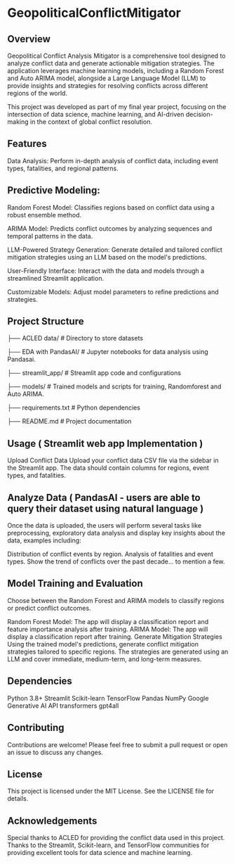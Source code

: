 # GeopoliticalConflictMitigator
## Overview
Geopolitical Conflict Analysis Mitigator is a comprehensive tool designed to analyze conflict data and generate actionable mitigation strategies. The application leverages machine learning models, including a Random Forest and Auto ARIMA model, alongside a Large Language Model (LLM) to provide insights and strategies for resolving conflicts across different regions of the world.

This project was developed as part of my final year project, focusing on the intersection of data science, machine learning, and AI-driven decision-making in the context of global conflict resolution.

## Features
Data Analysis: Perform in-depth analysis of conflict data, including event types, fatalities, and regional patterns.

## Predictive Modeling:
Random Forest Model: Classifies regions based on conflict data using a robust ensemble method.

ARIMA Model: Predicts conflict outcomes by analyzing sequences and temporal patterns in the data.

LLM-Powered Strategy Generation: Generate detailed and tailored conflict mitigation strategies using an LLM based on the model's predictions.

User-Friendly Interface: Interact with the data and models through a streamlined Streamlit application.

Customizable Models: Adjust model parameters to refine predictions and strategies.

## Project Structure
├── ACLED data/              # Directory to store datasets

├── EDA with PandasAI/       # Jupyter notebooks for data analysis using Pandasai.

├── streamlit_app/          # Streamlit app code and configurations

├── models/                 # Trained models and scripts for training, Randomforest and Auto ARIMA.

├── requirements.txt        # Python dependencies

├── README.md               # Project documentation



## Usage ( Streamlit web app Implementation )
Upload Conflict Data
Upload your conflict data CSV file via the sidebar in the Streamlit app. The data should contain columns for regions, event types, and fatalities.

## Analyze Data ( PandasAI - users are able to query their dataset using natural language )
Once the data is uploaded, the users will perform several tasks like preprocessing, exploratory data analysis and display key insights about the data, examples including:

Distribution of conflict events by region.
Analysis of fatalities and event types.
Show the trend of conflicts over the past decade... to mention a few.

## Model Training and Evaluation
Choose between the Random Forest and ARIMA models to classify regions or predict conflict outcomes.

Random Forest Model: The app will display a classification report and feature importance analysis after training.
ARIMA Model: The app will display a classification report after training.
Generate Mitigation Strategies
Using the trained model's predictions, generate conflict mitigation strategies tailored to specific regions. The strategies are generated using an LLM and cover immediate, medium-term, and long-term measures.

## Dependencies
Python 3.8+
Streamlit
Scikit-learn
TensorFlow
Pandas
NumPy
Google Generative AI API
transformers
gpt4all

## Contributing
Contributions are welcome! Please feel free to submit a pull request or open an issue to discuss any changes.

## License
This project is licensed under the MIT License. See the LICENSE file for details.

## Acknowledgements
Special thanks to ACLED for providing the conflict data used in this project.
Thanks to the Streamlit, Scikit-learn, and TensorFlow communities for providing excellent tools for data science and machine learning.
